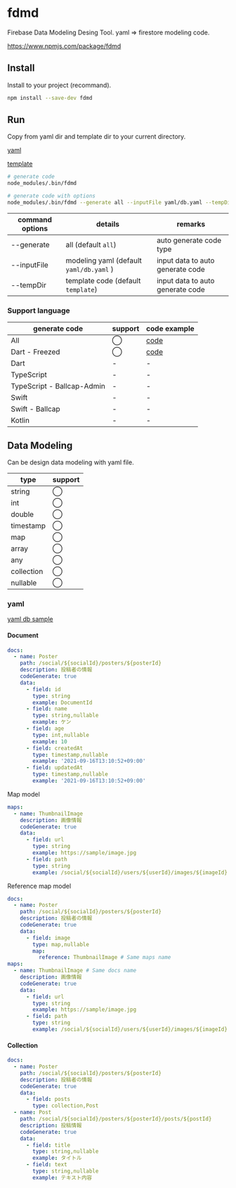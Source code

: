 # fdmd

Firebase Data Modeling Desing Tool. yaml => firestore modeling code.

https://www.npmjs.com/package/fdmd

## Install

Install to your project (recommand).

```sh
npm install --save-dev fdmd
```

## Run

Copy from yaml dir and template dir to your current directory.

[yaml](./yaml/)

[template](./template/)

```sh
# generate code
node_modules/.bin/fdmd

# generate code with options
node_modules/.bin/fdmd --generate all --inputFile yaml/db.yaml --tempDir template
```

| command options | details                                 | remarks                          |
| --------------- | --------------------------------------- | -------------------------------- |
| --generate      | all (default `all`)                     | auto generate code type          |
| --inputFile     | modeling yaml (default `yaml/db.yaml` ) | input data to auto generate code |
| --tempDir       | template code (default `template`)      | input data to auto generate code |

### Support language

| generate code              | support | code example                                |
| -------------------------- | ------- | ------------------------------------------- |
| All                        | ◯       | [code](./example/fdmd_output/)              |
| Dart - Freezed             | ◯       | [code](./example/fdmd_output/dart_freezed/) |
| Dart                       | -       | -                                           |
| TypeScript                 | -       | -                                           |
| TypeScript - Ballcap-Admin | -       | -                                           |
| Swift                      | -       | -                                           |
| Swift - Ballcap            | -       | -                                           |
| Kotlin                     | -       | -                                           |

## Data Modeling

Can be design data modeling with yaml file.

| type       | support |
| ---------- | ------- |
| string     | ◯       |
| int        | ◯       |
| double     | ◯       |
| timestamp  | ◯       |
| map        | ◯       |
| array      | ◯       |
| any        | ◯       |
| collection | ◯       |
| nullable   | ◯       |

### yaml

[yaml db sample](./yaml/db.yaml)

#### Document

```yaml
docs:
  - name: Poster
    path: /social/${socialId}/posters/${posterId}
    description: 投稿者の情報
    codeGenerate: true
    data:
      - field: id
        type: string
        example: DocumentId
      - field: name
        type: string,nullable
        example: ケン
      - field: age
        type: int,nullable
        example: 10
      - field: createdAt
        type: timestamp,nullable
        example: '2021-09-16T13:10:52+09:00'
      - field: updatedAt
        type: timestamp,nullable
        example: '2021-09-16T13:10:52+09:00'
```

Map model

```yaml
maps:
  - name: ThumbnailImage
    description: 画像情報
    codeGenerate: true
    data:
      - field: url
        type: string
        example: https://sample/image.jpg
      - field: path
        type: string
        example: /social/${socialId}/users/${userId}/images/${imageId}
```

Reference map model

```yaml
docs:
  - name: Poster
    path: /social/${socialId}/posters/${posterId}
    description: 投稿者の情報
    codeGenerate: true
    data:
      - field: image
        type: map,nullable
        map:
          reference: ThumbnailImage # Same maps name
maps:
  - name: ThumbnailImage # Same docs name
    description: 画像情報
    codeGenerate: true
    data:
      - field: url
        type: string
        example: https://sample/image.jpg
      - field: path
        type: string
        example: /social/${socialId}/users/${userId}/images/${imageId}
```

#### Collection

```yaml
docs:
  - name: Poster
    path: /social/${socialId}/posters/${posterId}
    description: 投稿者の情報
    codeGenerate: true
    data:
      - field: posts
        type: collection,Post
  - name: Post
    path: /social/${socialId}/posters/${posterId}/posts/${postId}
    description: 投稿情報
    codeGenerate: true
    data:
      - field: title
        type: string,nullable
        example: タイトル
      - field: text
        type: string,nullable
        example: テキスト内容
```
